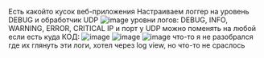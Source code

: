 Есть какойто кусок веб-приложения
Настраиваем логгер на уровень DEBUG и обработчик UDP
![image](https://github.com/user-attachments/assets/15df4d95-9d29-4504-8c25-e2473252ba2e)
уровни логов: DEBUG, INFO, WARNING, ERROR, CRITICAL
IP и порт у UDP можно поменять на любой если есть куда
КОД:
![image](https://github.com/user-attachments/assets/da9b011e-8733-4574-b44f-8866a309dc6d)
![image](https://github.com/user-attachments/assets/76c1178a-f169-4338-b22b-854a3139cad7)
![image](https://github.com/user-attachments/assets/b3ae2f13-a59a-49f9-a7a4-6127af08f4c7)
что-то я не разобрался где их глянуть эти логи, хотел через log view, но что-то не сраслось
